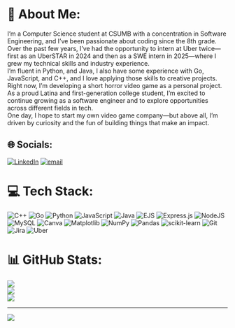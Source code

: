 # 💫 About Me:
I’m a Computer Science student at CSUMB with a concentration in Software Engineering, and I’ve been passionate about coding since the 8th grade. Over the past few years, I’ve had the opportunity to intern at Uber twice—first as an UberSTAR in 2024 and then as a SWE intern in 2025—where I grew my technical skills and industry experience.<br>
I’m fluent in Python, and Java, I also have some experience with Go, JavaScript, and C++, and I love applying those skills to creative projects. Right now, I’m developing a short horror video game as a personal project. As a proud Latina and first-generation college student, I’m excited to continue growing as a software engineer and to explore opportunities across different fields in tech. <br>
One day, I hope to start my own video game company—but above all, I’m driven by curiosity and the fun of building things that make an impact.


## 🌐 Socials:
[![LinkedIn](https://img.shields.io/badge/LinkedIn-%230077B5.svg?logo=linkedin&logoColor=white)](https://linkedin.com/in/www.linkedin.com/in/duranmariana) [![email](https://img.shields.io/badge/Email-D14836?logo=gmail&logoColor=white)](mailto:marianaduran260@gmail.com) 

# 💻 Tech Stack:
![C++](https://img.shields.io/badge/c++-%2300599C.svg?style=for-the-badge&logo=c%2B%2B&logoColor=white) ![Go](https://img.shields.io/badge/go-%2300ADD8.svg?style=for-the-badge&logo=go&logoColor=white) ![Python](https://img.shields.io/badge/python-3670A0?style=for-the-badge&logo=python&logoColor=ffdd54) ![JavaScript](https://img.shields.io/badge/javascript-%23323330.svg?style=for-the-badge&logo=javascript&logoColor=%23F7DF1E) ![Java](https://img.shields.io/badge/java-%23ED8B00.svg?style=for-the-badge&logo=openjdk&logoColor=white) ![EJS](https://img.shields.io/badge/ejs-%23B4CA65.svg?style=for-the-badge&logo=ejs&logoColor=black) ![Express.js](https://img.shields.io/badge/express.js-%23404d59.svg?style=for-the-badge&logo=express&logoColor=%2361DAFB) ![NodeJS](https://img.shields.io/badge/node.js-6DA55F?style=for-the-badge&logo=node.js&logoColor=white) ![MySQL](https://img.shields.io/badge/mysql-4479A1.svg?style=for-the-badge&logo=mysql&logoColor=white) ![Canva](https://img.shields.io/badge/Canva-%2300C4CC.svg?style=for-the-badge&logo=Canva&logoColor=white) ![Matplotlib](https://img.shields.io/badge/Matplotlib-%23ffffff.svg?style=for-the-badge&logo=Matplotlib&logoColor=black) ![NumPy](https://img.shields.io/badge/numpy-%23013243.svg?style=for-the-badge&logo=numpy&logoColor=white) ![Pandas](https://img.shields.io/badge/pandas-%23150458.svg?style=for-the-badge&logo=pandas&logoColor=white) ![scikit-learn](https://img.shields.io/badge/scikit--learn-%23F7931E.svg?style=for-the-badge&logo=scikit-learn&logoColor=white) ![Git](https://img.shields.io/badge/git-%23F05033.svg?style=for-the-badge&logo=git&logoColor=white) ![Jira](https://img.shields.io/badge/jira-%230A0FFF.svg?style=for-the-badge&logo=jira&logoColor=white) ![Uber](https://img.shields.io/badge/Uber-%23000000.svg?style=for-the-badge&logo=Uber&logoColor=white)
# 📊 GitHub Stats:
![](https://github-readme-stats.vercel.app/api?username=mari-924&theme=dark&hide_border=false&include_all_commits=false&count_private=false)<br/>
![](https://nirzak-streak-stats.vercel.app/?user=mari-924&theme=dark&hide_border=false)<br/>
![](https://github-readme-stats.vercel.app/api/top-langs/?username=mari-924&theme=dark&hide_border=false&include_all_commits=false&count_private=false&layout=compact)

---
[![](https://visitcount.itsvg.in/api?id=mari-924&icon=0&color=0)](https://visitcount.itsvg.in)

<!-- Proudly created with GPRM ( https://gprm.itsvg.in ) -->
